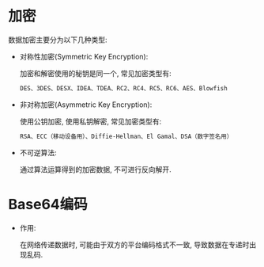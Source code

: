 # 加密

数据加密主要分为以下几种类型:

* 对称性加密(Symmetric Key Encryption): 

  加密和解密使用的秘钥是同一个, 常见加密类型有:

  ```bash
  DES、3DES、DESX、IDEA、TDEA、RC2、RC4、RC5、RC6、AES、Blowfish
  ```

* 非对称加密(Asymmetric Key Encryption): 

  使用公钥加密, 使用私钥解密, 常见加密类型有:

  ```bash
  RSA、ECC（移动设备用）、Diffie-Hellman、El Gamal、DSA（数字签名用）
  ```

* 不可逆算法: 

  通过算法运算得到的加密数据, 不可进行反向解开.

  

# Base64编码

* 作用:

  在网络传递数据时, 可能由于双方的平台编码格式不一致, 导致数据在专递时出现乱码.
